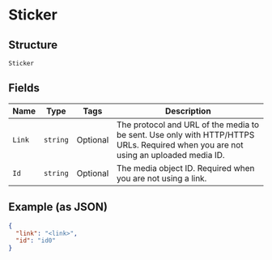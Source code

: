 
# Sticker

## Structure

`Sticker`

## Fields

| Name | Type | Tags | Description |
|  --- | --- | --- | --- |
| `Link` | `string` | Optional | The protocol and URL of the media to be sent. Use only with HTTP/HTTPS URLs. Required when you are not using an uploaded media ID. |
| `Id` | `string` | Optional | The media object ID. Required when you are not using a link. |

## Example (as JSON)

```json
{
  "link": "<link>",
  "id": "id0"
}
```

